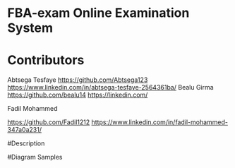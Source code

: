 # FBA-exam  Online Examination System

# Contributors

Abtsega Tesfaye 
https://github.com/Abtsega123
https://www.linkedin.com/in/abtsega-tesfaye-2564361ba/
Bealu Girma
https://github.com/bealu14
https://linkedin.com/

Fadil Mohammed

https://github.com/Fadil1212
https://www.linkedin.com/in/fadil-mohammed-347a0a231/


#Description



#Diagram Samples



